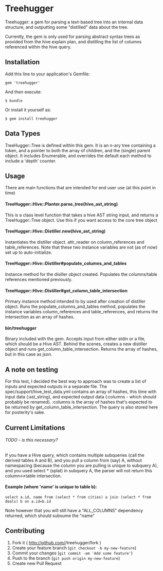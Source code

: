 # Treehugger

Treehugger: a gem for parsing a text-based tree into an internal data structure, and outputting some "distilled" data about the tree. 

Currently, the gem is only used for parsing abstract syntax trees as provided from the hive explain plan, and distilling the list of columns referenced within the hive query.

## Installation

Add this line to your application's Gemfile:

    gem 'treehugger'

And then execute:

    $ bundle

Or install it yourself as:

    $ gem install treehugger

## Data Types
TreeHugger::Tree is defined within this gem. It is an n-ary tree containing a token, and a pointer to both the array of children, and the (single) parent object. It includes Enumerable, and overrides the default each method to include a 'depth' counter.

## Usage
There are main functions that are intended for end user use (at this point in time)

#### TreeHugger::Hive::Planter.parse_tree(hive_ast_string)
This is a class level function that takes a hive AST string input, and returns a TreeHugger::Tree object. Use this if you want access to the core tree object

#### TreeHugger::Hive::Distiller.new(hive_ast_string)
Instantiates the distiller object. attr_reader on column_references and table_references. Note that these two instance variables are not (as of now) set up to auto-initialize.

#### TreeHugger::Hive::Distiller#populate_columns_and_tables
Instance method for the disiller object created. Populates the columns/table references mentioned previously.

#### TreeHugger::Hive::Distiller#get_column_table_intersection
Primary instance method intended to by used after creation of distiller object. Runs the populate_columns_and_tables method, populates the instance variables column_references and table_references, and returns the intersection as an array of hashes.

#### bin/treehugger
Binary included with the gem. Accepts input from either stdin or a file, which should be a Hive AST. Behind the scenes, creates a new distiller object and runs get_column_table_intersection. Returns the array of hashes, but in this case as json.


## A note on testing
For this test, I decided the best way to approach was to create a list of inputs and expected outputs in a separate file. The spec/support/hive_test_data.yml contains an array of hashes, this time with input data (:ast_string), and expected output data (:columns - which should probably be renamed). :columns is the array of hashes that's expected to be returned by get_column_table_intersection. The query is also stored here for posterity's sake.

## Current Limitations
###### TODO - is this necessary?
If you have a Hive query, which contains multiple subqueries (call the derived tables A and B), and you pull a column from (say) A, without namespacing (because the column you are pulling is unique to subquery A), and you used select * (splat) in subquery A, the parser will not return this column<->table intersection. 

#### Example (where 'name' is unique to table b):
    select a.id, name from (select * from cities) a join (select * from deals) b on a.id=b.id

Note however that you will still have a "ALL_COLUMNS" dependency returned, which should subsume the "name" 

## Contributing

1. Fork it ( http://github.com/<my-github-username>/treehugger/fork )
2. Create your feature branch (`git checkout -b my-new-feature`)
3. Commit your changes (`git commit -am 'Add some feature'`)
4. Push to the branch (`git push origin my-new-feature`)
5. Create new Pull Request

